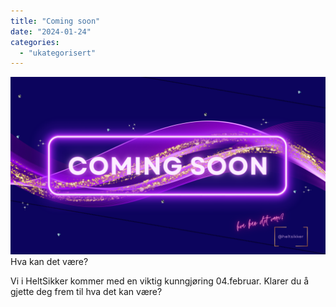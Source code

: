 ```yaml
---
title: "Coming soon"
date: "2024-01-24"
categories: 
  - "ukategorisert"
---
```


![comingsoon](/public/comingsoon.png)
Hva kan det være?

Vi i HeltSikker kommer med en viktig kunngjøring 04.februar. Klarer du å gjette deg frem til hva det kan være?
